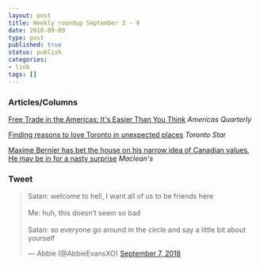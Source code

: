 ```yaml
---
layout: post
title: Weekly roundup September 3 - 9
date: 2018-09-09
type: post
published: true
status: publish
categories:
- link
tags: []
---
```


### Articles/Columns

[Free Trade in the Americas: It's Easier Than You Think](https://www.americasquarterly.org/node/9729 "Free Trade in the Americas: It's Easier Than You Think. By Antoni Estevadeoral and Mauricio Mesquita Moreira") *Americas Quarterly*

[Finding reasons to love Toronto in unexpected places](https://www.thestar.com/opinion/star-columnists/2018/08/31/finding-reasons-to-love-toronto-in-unexpected-places.html "Finding reasons to love Toronto in unexpected places. By Shawn Micallef") *Toronto Star*

[Maxime Bernier has bet the house on his narrow idea of Canadian values. He may be in for a nasty surprise](https://www.macleans.ca/politics/maxime-bernier-has-bet-the-house-on-his-narrow-idea-of-canadian-values-he-may-be-in-for-a-nasty-surprise/ "Maxime Bernier has bet the house on his narrow idea of Canadian values. He may be in for a nasty surprise. By Jen Gerson") *Maclean's*

### Tweet
<blockquote class="twitter-tweet"><p lang="en" dir="ltr">Satan: welcome to hell, I want all of us to be friends here<br><br>Me: huh, this doesn’t seem so bad<br><br>Satan: so everyone go around in the circle and say a little bit about yourself</p>&mdash; Abbie (@AbbieEvansXO) <a href="https://twitter.com/AbbieEvansXO/status/1038134188908707840?ref_src=twsrc%5Etfw">September 7, 2018</a></blockquote> <script async src="https://platform.twitter.com/widgets.js" charset="utf-8"></script>
